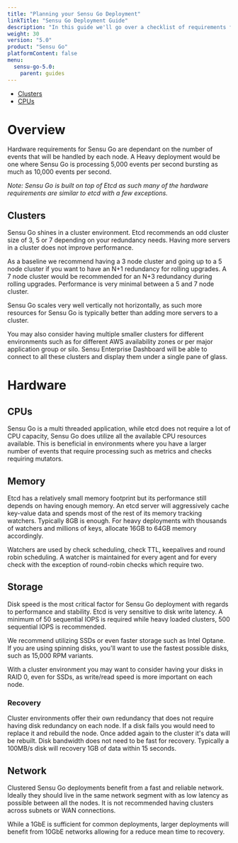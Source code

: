 ```yaml
---
title: "Planning your Sensu Go Deployment"
linkTitle: "Sensu Go Deployment Guide"
description: "In this guide we'll go over a checklist of requirements for a production ready deployment"
weight: 30
version: "5.0"
product: "Sensu Go"
platformContent: false
menu:
  sensu-go-5.0:
    parent: guides
---
```


- [Clusters](#clusters)
- [CPUs](#cpus)

# Overview

Hardware requirements for Sensu Go are dependant on the number of events that will be handled by each node. A Heavy deployment would be one where Sensu Go is processing 5,000 events per second bursting as much as 10,000 events per second. 

_Note: Sensu Go is built on top of Etcd as such many of the hardware requirements are similar to etcd with a few exceptions._

## Clusters

Sensu Go shines in a cluster environment. Etcd recommends an odd cluster size of 3, 5 or 7 depending on your redundancy needs. Having more servers in a cluster does not improve performance.

As a baseline we recommend having a 3 node cluster and going up to a 5 node cluster if you want to have an N+1 redundancy for rolling upgrades. A 7 node cluster would be recommended for an N+3 redundancy during rolling upgrades. Performance is very minimal between a 5 and 7 node cluster. 

Sensu Go scales very well vertically not horizontally, as such more resources for Sensu Go is typically better than adding more servers to a cluster. 

You may also consider having multiple smaller clusters for different environments such as for different AWS availability zones or per major application group or silo. Sensu Enterprise Dashboard will be able to connect to all these clusters and display them under a single pane of glass. 

# Hardware

## CPUs

Sensu Go is a multi threaded application, while etcd does not require a lot of CPU capacity, Sensu Go does utilize all the available CPU resources available. This is beneficial in environments where you have a larger number of events that require processing such as metrics and checks requiring mutators.

## Memory

Etcd has a relatively small memory footprint but its performance still depends on having enough memory. An etcd server will aggressively cache key-value data and spends most of the rest of its memory tracking watchers. Typically 8GB is enough. For heavy deployments with thousands of watchers and millions of keys, allocate 16GB to 64GB memory accordingly. 

Watchers are used by check scheduling, check TTL, keepalives and round robin scheduling. A watcher is maintained for every agent and for every check with the exception of round-robin checks which require two. 

## Storage

Disk speed is the most critical factor for Sensu Go deployment with regards to performance and stability. Etcd is very sensitive to disk write latency. A minimum of 50 sequential IOPS is required while heavy loaded clusters, 500 sequential IOPS is recommended. 

We recommend utilizing SSDs or even faster storage such as Intel Optane. If you are using spinning disks, you'll want to use the fastest possible disks, such as 15,000 RPM variants.

With a cluster environment you may want to consider having your disks in RAID 0, even for SSDs, as write/read speed is more important on each node.

### Recovery

Cluster environments offer their own redundancy that does not require having disk redundancy on each node. If a disk fails you would need to replace it and rebuild the node. Once added again to the cluster it's data will be rebuilt. Disk bandwidth does not need to be fast for recovery. Typically a 100MB/s disk will recovery 1GB of data within 15 seconds.

## Network

Clustered Sensu Go deployments benefit from a fast and reliable network. Ideally they should live in the same network segment with as low latency as possible between all the nodes. It is not recommended having clusters across subnets or WAN connections.

While a 1GbE is sufficient for common deployments, larger deployments will benefit from 10GbE networks allowing for a reduce mean time to recovery.